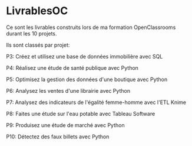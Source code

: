 # LivrablesOC
Ce sont les livrables construits lors de ma formation OpenClassrooms durant les 10 projets.


Ils sont classés par projet:

P3: Créez et utilisez une base de données immobilière avec SQL

P4: Réalisez une étude de santé publique avec Python

P5: Optimisez la gestion des données d'une boutique avec Python

P6: Analysez les ventes d'une librairie avec Python

P7: Analysez des indicateurs de l'égalité femme-homme avec l'ETL Knime

P8: Faites une étude sur l'eau potable avec Tableau Software

P9: Produisez une étude de marché avec Python

P10: Détectez des faux billets avec Python
